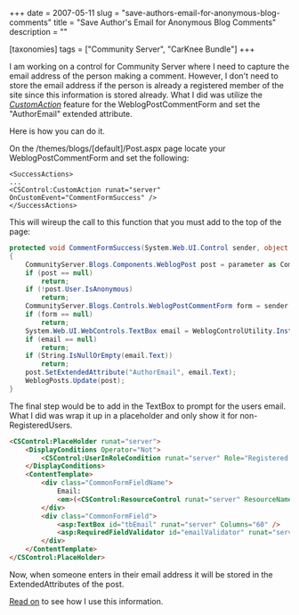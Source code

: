 +++
date = 2007-05-11
slug = "save-authors-email-for-anonymous-blog-comments"
title = "Save Author's Email for Anonymous Blog Comments"
description = ""

[taxonomies]
tags = ["Community Server", "CarKnee Bundle"]
+++

I am working on a control for Community Server where I need to capture the email address of the person making a comment. However, I don't need to store the email address if the person is already a registered member of the site since this information is stored already. What I did was utilize the [*CustomAction*](http://getben.com/archive/2007/01/16/introduction-to-chameleon-action-controls.aspx) feature for the WeblogPostCommentForm and set the "AuthorEmail" extended attribute.

<!-- more -->

Here is how you can do it.

On the /themes/blogs/[default]/Post.aspx page locate your WeblogPostCommentForm and set the following:

```
<SuccessActions>  
...  
<CSControl:CustomAction runat="server" OnCustomEvent="CommentFormSuccess" />
</SuccessActions>
```

This will wireup the call to this function that you must add to the top of the page:

```c#
protected void CommentFormSuccess(System.Web.UI.Control sender, object parameter)  
{  
    CommunityServer.Blogs.Components.WeblogPost post = parameter as CommunityServer.Blogs.Components.WeblogPost;  
    if (post == null)  
        return;  
    if (!post.User.IsAnonymous)  
        return;  
    CommunityServer.Blogs.Controls.WeblogPostCommentForm form = sender as CommunityServer.Blogs.Controls.WeblogPostCommentForm;  
    if (form == null)  
        return;  
    System.Web.UI.WebControls.TextBox email = WeblogControlUtility.Instance().FindControl(form, "tbEmail") as System.Web.UI.WebControls.TextBox;  
    if (email == null)  
        return;  
    if (String.IsNullOrEmpty(email.Text))  
        return;  
    post.SetExtendedAttribute("AuthorEmail", email.Text);  
    WeblogPosts.Update(post);  
}
```

The final step would be to add in the TextBox to prompt for the users email. What I did was wrap it up in a placeholder and only show it for non-RegisteredUsers.

```html
<CSControl:PlaceHolder runat="server">  
    <DisplayConditions Operator="Not">  
        <CSControl:UserInRoleCondition runat="server" Role="Registered Users" UseAccessingUser="true" />  
    </DisplayConditions>  
    <ContentTemplate>  
        <div class="CommonFormFieldName">  
            Email:  
            <em>(<CSControl:ResourceControl runat="server" ResourceName="Optional" />)</em>  
        </div>  
        <div class="CommonFormField">  
            <asp:TextBox id="tbEmail" runat="server" Columns="60" />  
            <asp:RequiredFieldValidator id="emailValidator" runat="server" ControlToValidate="tbEmail" Cssclass="validationWarning">*</asp:RequiredFieldValidator>  
        </div>  
    </ContentTemplate>  
</CSControl:PlaceHolder>
```

Now, when someone enters in their email address it will be stored in the ExtendedAttributes of the post.

[Read on](/post/gravatars-for-anonymous-comments) to see how I use this information.